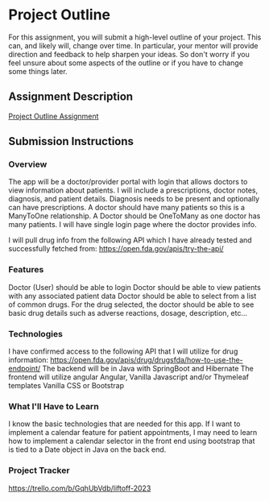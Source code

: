 # Project Outline

For this assignment, you will submit a high-level outline of your project. This can, and likely will, change over time. In particular, your mentor will provide direction and feedback to help sharpen your ideas. So don't worry if you feel unsure about some aspects of the outline or if you have to change some things later.

## Assignment Description

[Project Outline Assignment](https://education.launchcode.org/liftoff/modules/assignments/project-outline)

## Submission Instructions

### Overview

The app will be a doctor/provider portal with login that allows doctors to view information about patients. I will include a prescriptions, doctor notes, diagnosis, and patient details. Diagnosis needs to be present and optionally can have prescriptions. A doctor should have many patients so this is a ManyToOne relationship. A Doctor should be OneToMany as one doctor has many patients. I will have single login page where the doctor provides info.

I will pull drug info from the following API which I have already tested and successfully fetched from: https://open.fda.gov/apis/try-the-api/

### Features

Doctor (User) should be able to login
Doctor should be able to view patients with any associated patient data
Doctor should be able to select from a list of common drugs. For the drug selected, the doctor should be able to see basic drug details such as adverse reactions, dosage, description, etc...

### Technologies

I have confirmed access to the following API that I will utilize for drug information:
https://open.fda.gov/apis/drug/drugsfda/how-to-use-the-endpoint/
The backend will be in Java with SpringBoot and Hibernate
The frontend will utilize angular Angular, Vanilla Javascript and/or Thymeleaf templates
Vanilla CSS or Bootstrap

### What I'll Have to Learn

I know the basic technologies that are needed for this app. If I want to implement a calendar feature for patient appointments, I may need to learn how to implement a calendar selector in the front end using bootstrap that is tied to a Date object in Java on the back end.

### Project Tracker

https://trello.com/b/GqhUbVdb/liftoff-2023
